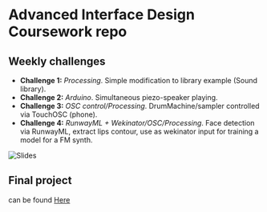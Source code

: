 # Advanced Interface Design Coursework repo
## Weekly challenges
+ **Challenge 1:** _Processing_. Simple modification to library example (Sound library).
+ **Challenge 2:** _Arduino_. Simultaneous piezo-speaker playing.
+ **Challenge 3:** _OSC control/Processing_. DrumMachine/sampler controlled via TouchOSC (phone).
+ **Challenge 4:** _RunwayML + Wekinator/OSC/Processing_. Face detection via RunwayML, extract lips contour, use as wekinator input for training a model for a FM synth.

![Slides](challenges/challenge4/images/slides.jpeg) 

## Final project
can be found [Here](https://github.com/gonski/wekitunenator)
